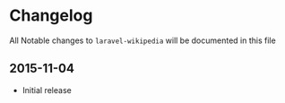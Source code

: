 # Changelog

All Notable changes to `laravel-wikipedia` will be documented in this file

## 2015-11-04
- Initial release